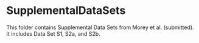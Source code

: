 # SupplementalDataSets

This folder contains Supplemental Data Sets from Morey et al. (submitted). It includes Data Set S1, S2a, and S2b.

